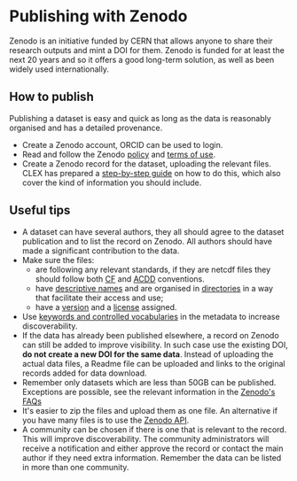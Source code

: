 # Publishing with Zenodo

Zenodo is an initiative funded by CERN that allows anyone to share their research outputs and mint a DOI for them. Zenodo is funded for at least the next 20 years and so it offers a good long-term solution, as well as been widely used internationally.

## How to publish
Publishing a dataset is easy and quick as long as the data is reasonably organised and has a detailed provenance.

* Create a Zenodo account, ORCID can be used to login.
* Read and follow the Zenodo [policy](https://about.zenodo.org/policies/) and [terms of use](https://about.zenodo.org/terms/).
* Create a Zenodo record for the dataset, uploading the relevant files. CLEX has prepared a [step-by-step guide](http://climate-cms.wikis.unsw.edu.au/images/1/10/Publish_your_data.pdf) on how to do this, which also cover the kind of information you should include.

## Useful tips 

* A dataset can have several authors, they all should agree to the dataset publication and to list the record on Zenodo. All authors should have made a significant contribution to the data.
* Make sure the files:
    * are following any relevant standards, if they are netcdf files they should follow both [CF](../concepts/cf-conventions) and [ACDD](../concepts/acdd-conventions.md) conventions.
    * have [descriptive names](../tech/filenames.md) and are organised in [directories](../tech/drs.md) in a way that facilitate their access and use;
    * have a [version](versioning-data) and a [license](../concepts/license-data.md) assigned.
* Use [keywords and controlled vocabularies](../concepts/controlled-vocab.md) in the metadata to increase discoverability.
* If the data has already been published elsewhere, a record on Zenodo can still be added to improve visibility. In such case use the existing DOI, **do not create a new DOI for the same data**. Instead of uploading the actual data files, a Readme file can be uploaded and links to the original records added for data download.
* Remember only datasets which are less than 50GB can be published. Exceptions are possible, see the relevant information in the [Zenodo's FAQs](https://help.zenodo.org)
* It's easier to zip the files and upload them as one file. An alternative if you have many files is to use the [Zenodo API](https://developers.zenodo.org).
* A community can be chosen if there is one that is relevant to the record. This will improve discoverability. The community administrators will receive a notification and either approve the record or contact the main author if they need extra information. Remember the data can be listed in more than one community. 
